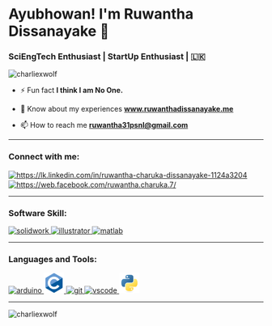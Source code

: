 <h1 align="left">Ayubhowan! I'm Ruwantha Dissanayake 🙏</h1>

<h3 align="left">SciEngTech Enthusiast | StartUp Enthusiast | 🇱🇰</h2>

<p align="left"> <img src="https://komarev.com/ghpvc/?username=charliexwolf&label=Profile%20views&color=0e75b6&style=flat" alt="charliexwolf" /> </p>

- ⚡ Fun fact **I think I am No One.**

- 📄 Know about my experiences **www.ruwanthadissanayake.me**

- 📫 How to reach me **ruwantha31psnl@gmail.com**
<hr/>

<h3 align="left">Connect with me:</h3>
<p align="left">
<a href="https://linkedin.com/in/https://lk.linkedin.com/in/ruwantha-charuka-dissanayake-1124a3204" target="blank"><img align="center" src="https://raw.githubusercontent.com/rahuldkjain/github-profile-readme-generator/master/src/images/icons/Social/linked-in-alt.svg" alt="https://lk.linkedin.com/in/ruwantha-charuka-dissanayake-1124a3204" height="30" width="40" /></a>
<a href="https://fb.com/https://web.facebook.com/ruwantha.charuka.7/" target="blank"><img align="center" src="https://raw.githubusercontent.com/rahuldkjain/github-profile-readme-generator/master/src/images/icons/Social/facebook.svg" alt="https://web.facebook.com/ruwantha.charuka.7/" height="30" width="40" /></a>
</p>
<hr/>

<h3 align="left">Software Skill:</h3>
<p align="left">  <a href="https://www.solidworks.com/" target="_blank" rel="noreferrer"> <img src="https://img.shields.io/badge/solidworks-005386?style=for-the-badge&logo=dassaultsystemes&logoColor=white" alt="solidwork" width="100" height="30"/> </a><a href="https://www.adobe.com/in/products/illustrator.html" target="_blank" rel="noreferrer"> <img src="https://www.vectorlogo.zone/logos/adobe_illustrator/adobe_illustrator-icon.svg" alt="illustrator" width="40" height="40"/> </a> <a href="https://www.mathworks.com/" target="_blank" rel="noreferrer"> <img src="https://upload.wikimedia.org/wikipedia/commons/2/21/Matlab_Logo.png" alt="matlab" width="40" height="40"/> </a> </p>
<hr/>

<h3 align="left">Languages and Tools:</h3>
<p align="left"> <a href="https://www.arduino.cc/" target="_blank" rel="noreferrer"> <img src="https://cdn.worldvectorlogo.com/logos/arduino-1.svg" alt="arduino" width="40" height="40"/> </a><a href="https://www.cprogramming.com/" target="_blank" rel="noreferrer"> <img src="https://raw.githubusercontent.com/devicons/devicon/master/icons/c/c-original.svg" alt="c" width="40" height="40"/> </a> <a href="https://git-scm.com/" target="_blank" rel="noreferrer"> <img src="https://www.vectorlogo.zone/logos/git-scm/git-scm-icon.svg" alt="git" width="40" height="40"/> </a> <a href="https://code.visualstudio.com/" target="_blank" rel="noreferrer"> <img src="https://cdn.jsdelivr.net/gh/devicons/devicon/icons/vscode/vscode-original.svg" alt="vscode" width="40" height="40"/> </a>  </a> <a href="https://www.python.org" target="_blank" rel="noreferrer"> <img src="https://raw.githubusercontent.com/devicons/devicon/master/icons/python/python-original.svg" alt="python" width="40" height="40"/> </a> </p>
<hr/>

<p><img align="center" src="https://github-readme-stats.vercel.app/api/top-langs?username=charliexwolf&show_icons=true&locale=en&layout=compact" alt="charliexwolf" /></p>
